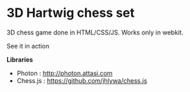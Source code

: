 3D Hartwig chess set 
====================

3D chess game done in HTML/CSS/JS.
Works only in webkit.

See it in action 

**Libraries**

* Photon : http://photon.attasi.com
* Chess.js : https://github.com/jhlywa/chess.js
